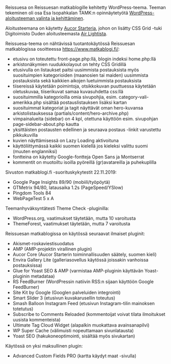 Reissuesa on Reissuesan matkablogille kehitetty WordPress-teema. Teeman tekeminen oli osa Esa Isopahkalan TAMK:n opinnäytetyötä <a href="https://www.theseus.fi/handle/10024/334323">WordPress-aloitusteeman valinta ja kehittäminen</a>.

Aloitusteemana on käytetty <a href="https://github.com/aucor/aucor-starter">Aucor Starteria</a>, johon on lisätty CSS Grid -tuki Digitoimisto Duden aloitusteemasta <a href="https://github.com/digitoimistodude/air-light">Air Lightista</a>.

Reissuesa-teema on nähtävissä tuotantokäytössä Reissuesan matkablogissa osoitteessa https://www.matkablogi.fi/:

- etusivu on toteutettu front-page.php:llä, blogin indeksi home.php:llä
- arkistonäkymien ruudukkolayout on tehty CSS Gridillä
- etusivulla on listaukset paitsi uusimmista postauksista myös suosituimpien kategorioiden (maanosien tai maiden) uusimmista postauksista sekä kaikkien aikojen luetuimmista postauksista
- tiisereissä käytetään poimintoja, otsikkokuvan puuttuessa käytetään oletuskuvaa, tiiserikuvat samaa kuvasuhdetta css:llä
- suosituimmilla kategorioilla omia sivupohjia, esim. category-vali-amerikka.php sisältää postauslistauksen lisäksi kartan
- suosituimmat kategoriat ja tagit näyttävät oman hero-kuvansa arkistolistauksessa (partials/content/hero-archive.php)
- vimpainalueita (sidebar) on 4 kpl, otettuna käyttöön esim. sivupohjan page-sidebar-about.php kautta
- yksittäisten postausten edellinen ja seuraava postaus -linkit varustettu pikkukuvilla
- kuvien näyttämisessä on Lazy Loading aktivoituna
- käyttöliittymässä kaikki suomen kielellä jos kieleksi valittu suomi (muuten englanniksi)
- fontteina on käytetty Google-fontteja Open Sans ja Montserrat
- kommentit on muotoiltu isoilla pyöreillä (gr)avatareilla ja puhekuplilla

Sivuston matkablogi.fi -suorituskykytestit 22.11.2019:

- Google Page Insights 89/90 (mobiili/työpöytä)
- GTMetrix 94/80, latausaika 1.2s (PageSpeed/YSlow)
- Pingdom Tools 84
- WebPageTest 5 x A

Teemanhyväksyntätesti Theme Check -pluginilla:

- WordPress.org, vaatimukset täytetään, mutta 10 varoitusta
- ThemeForest, vaatimukset täytetään, mutta 7 varoitusta

Reissuesan matkablogissa on käytössä seuraavat ilmaiset pluginit:

- Akismet-roskaviestisuodatus
- AMP (AMP-projektin virallinen plugin)
- Aucor Core (Aucor Starterin toiminnallisuuden säätely, suomen kieli)
- Envira Gallery Lite (galleriasovellus käytössä joissakin vanhoissa postauksissa)
- Glue for Yoast SEO & AMP (varmistaa AMP-pluginin käyttävän Yoast-pluginin metadataa)
- RS FeedBurner (WordPressin natiivin RSS:n sijaan käyttöön Google FeedBurner)
- Site Kit by Google (Googlen palveluiden integrointi)
- Smart Slider 3 (etusivun kuvakarusellin toteutus)
- Smash Balloon Instagram Feed (etusivun Instagram-tilin mainoksen totetutus)
- Subscribe to Comments Reloaded (kommentoijat voivat tilata ilmoitukset uusista kommenteista)
- Ultimate Tag Cloud Widget (alapalkin muokattava avainsanapilvi)
- WP Super Cache (välimuisti nopeuttamaan sivunlatausta)
- Yoast SEO (hakukoneoptimointi, sisältää myös sivukartan)

Käytössä on yksi maksullinen plugin:

- Advanced Custom Fields PRO (kartta käydyt maat -sivulla)
